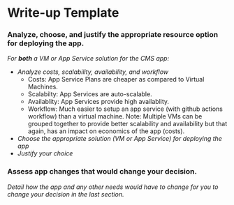 # Write-up Template

### Analyze, choose, and justify the appropriate resource option for deploying the app.

*For **both** a VM or App Service solution for the CMS app:*
- *Analyze costs, scalability, availability, and workflow*
  - Costs: App Service Plans are cheaper as compared to Virtual Machines.
  - Scalabilty: App Services are auto-scalable.
  - Availablity: App Services provide high availablity.
  - Workflow: Much easier to setup an app service (with github actions workflow) than a virtual machine.
   Note: Multiple VMs can be grouped together to provide better scalability and availability but that again, has an impact on economics of the app (costs).
- *Choose the appropriate solution (VM or App Service) for deploying the app*
- *Justify your choice*

### Assess app changes that would change your decision.

*Detail how the app and any other needs would have to change for you to change your decision in the last section.* 

